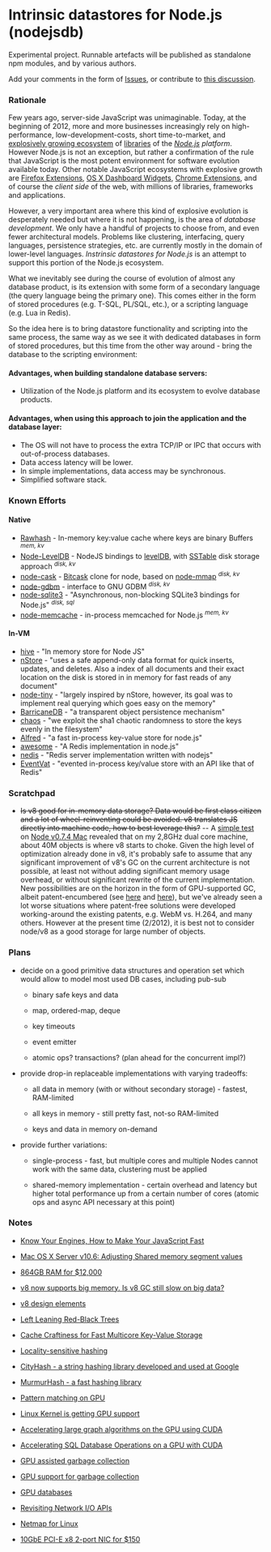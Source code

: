 # Intrinsic datastores for Node.js (nodejsdb)

Experimental project. Runnable artefacts will be published as standalone npm modules, and by various authors.

Add your comments in the form of [Issues](https://github.com/ypocat/nodejsdb/issues), or contribute to [this discussion](http://groups.google.com/group/nodejs/browse_frm/thread/1ec2908cd5fafa28).

### Rationale

Few years ago, server-side JavaScript was unimaginable. Today, at the beginning of 2012, more and more businesses increasingly rely on high-performance, low-development-costs, short time-to-market, and [explosively growing ecosystem](http://search.npmjs.org/) of [libraries](https://github.com/joyent/node/wiki/modules) of the _[Node.js](http://nodejs.org/) platform_. However Node.js is not an exception, but rather a confirmation of the rule that JavaScript is the most potent environment for software evolution available today. Other notable JavaScript ecosystems with explosive growth are [Firefox Extensions](https://addons.mozilla.org/en-US/firefox/extensions/), [OS X Dashboard Widgets](http://www.apple.com/downloads/dashboard/), [Chrome Extensions](https://chrome.google.com/webstore/category/extensions), and of course the _client side_ of the web, with millions of libraries, frameworks and applications.

However, a very important area where this kind of explosive evolution is desperately needed but where it is not happening, is the area of _database development_. We only have a handful of projects to choose from, and even fewer architectural models. Problems like clustering, interfacing, query languages, persistence strategies, etc. are currently mostly in the domain of lower-level languages. _Instrinsic datastores for Node.js_ is an attempt to support this portion of the Node.js ecosystem.

What we inevitably see during the course of evolution of almost any database product, is its extension with some form of a secondary language (the query language being the primary one). This comes either in the form of stored procedures (e.g. T-SQL, PL/SQL, etc.), or a scripting language (e.g. Lua in Redis).

So the idea here is to bring datastore functionality and scripting into the same process, the same way as we see it with dedicated databases in form of stored procedures, but this time from the other way around - bring the database to the scripting environment:

#### Advantages, when building standalone database servers:

- Utilization of the Node.js platform and its ecosystem to evolve database products.

#### Advantages, when using this approach to join the application and the database layer:

- The OS will not have to process the extra TCP/IP or IPC that occurs with out-of-process databases.
- Data access latency will be lower.
- In simple implementations, data access may be synchronous.
- Simplified software stack.


### Known Efforts

#### Native

- [Rawhash](https://github.com/pconstr/rawhash) - In-memory key:value cache where keys are binary Buffers <sup>_mem, kv_</sup>
- [Node-LevelDB](https://github.com/my8bird/node-leveldb) - NodeJS bindings to [levelDB](http://code.google.com/p/leveldb/), with [SSTable](http://www.igvita.com/2012/02/06/sstable-and-log-structured-storage-leveldb/) disk storage approach <sup>_disk, kv_</sup>
- [node-cask](https://github.com/randomekek/node-cask) - [Bitcask](http://wiki.basho.com/Bitcask.html) clone for node, based on [node-mmap](https://github.com/bnoordhuis/node-mmap) <sup>_disk, kv_</sup>
- [node-gdbm](https://github.com/tokuhirom/node-gdbm) - interface to GNU GDBM <sup>_disk, kv_</sup>
- [node-sqlite3](https://github.com/developmentseed/node-sqlite3) - "Asynchronous, non-blocking SQLite3 bindings for Node.js" <sup>_disk, sql_</sup>
- [node-memcache](https://github.com/vanillahsu/node-memcache) - in-process memcached for Node.js <sup>_mem, kv_</sup>

#### In-VM

- [hive](https://github.com/Pollenware/hive) - "In memory store for Node JS"
- [nStore](https://github.com/creationix/nstore) - "uses a safe append-only data format for quick inserts, updates, and deletes. Also a index of all documents and their exact location on the disk is stored in in memory for fast reads of any document"
- [node-tiny](https://github.com/chjj/node-tiny) - "largely inspired by nStore, however, its goal was to implement real querying which goes easy on the memory"
- [BarricaneDB](https://github.com/chrisdew/barricane-db) - "a transparent object persistence mechanism"
- [chaos](https://github.com/stagas/chaos) - "we exploit the sha1 chaotic randomness to store the keys evenly in the filesystem"
- [Alfred](https://github.com/pgte/alfred) - "a fast in-process key-value store for node.js"
- [awesome](https://github.com/janl/awesome) - "A Redis implementation in node.js"
- [nedis](https://github.com/visionmedia/nedis) - "Redis server implementation written with nodejs"
- [EventVat](https://github.com/hij1nx/eventvat) - "evented in-process key/value store with an API like that of Redis"


### Scratchpad

* ~~Is v8 good for in-memory data storage? Data would be first class citizen and a lot of wheel-reinventing could be avoided. v8 translates JS directly into machine code, how to best leverage this?~~ -- A [simple test](https://gist.github.com/1869292) on [Node v0.7.4 Mac](http://nodejs.org/dist/v0.7.4/node-v0.7.4.pkg) revealed that on my 2,8GHz dual core machine, about 40M objects is where v8 starts to choke. Given the high level of optimization already done in v8, it's probably safe to assume that any significant improvement of v8's GC on the current architecture is not possible, at least not without adding significant memory usage overhead, or without significant rewrite of the current implementation. New possibilities are on the horizon in the form of GPU-supported GC, albeit patent-encumbered (see [here](http://www.google.com/patents/US20100082930) and [here](http://www.google.com/patents/US20110219204)), but we've already seen a lot worse situations where patent-free solutions were developed working-around the existing patents, e.g. WebM vs. H.264, and many others. However at the present time (2/2012), it is best not to consider node/v8 as a good storage for large number of objects.

### Plans

- decide on a good primitive data structures and operation set which would allow to model most used DB cases, including pub-sub

	- binary safe keys and data

	- map, ordered-map, deque
	
	- key timeouts
	
	- event emitter
	
	- atomic ops? transactions? (plan ahead for the concurrent impl?)

- provide drop-in replaceable implementations with varying tradeoffs:

	- all data in memory (with or without secondary storage) - fastest, RAM-limited
	
	- all keys in memory - still pretty fast, not-so RAM-limited
	
	- keys and data in memory on-demand

- provide further variations:

	- single-process - fast, but multiple cores and multiple Nodes cannot work with the same data, clustering must be applied
	
	- shared-memory implementation - certain overhead and latency but higher total performance up from a certain number of cores (atomic ops and async API necessary at this point)

### Notes

* [Know Your Engines, How to Make Your JavaScript Fast](http://people.mozilla.com/~dmandelin/KnowYourEngines_Velocity2011.pdf)

* [Mac OS X Server v10.6: Adjusting Shared memory segment values](http://support.apple.com/kb/HT4022)

* [864GB RAM for $12,000](http://37signals.com/svn/posts/3090-basecamp-nexts-caching-hardware)

* [v8 now supports big memory. Is v8 GC still slow on big data?](http://code.google.com/p/v8/issues/detail?id=847)

* [v8 design elements](http://code.google.com/apis/v8/design.html)

* [Left Leaning Red-Black Trees](http://www.cs.princeton.edu/~rs/talks/LLRB/08Penn.pdf)

* [Cache Craftiness for Fast Multicore Key-Value Storage](http://read.seas.harvard.edu/~kohler/pubs/mao12cache.pdf)

* [Locality-sensitive hashing](http://en.wikipedia.org/wiki/Locality-sensitive_hashing)

* [CityHash - a string hashing library developed and used at Google](http://code.google.com/p/cityhash/)

* [MurmurHash - a fast hashing library](http://code.google.com/p/smhasher/)

* [Pattern matching on GPU](http://dcs.ics.forth.gr/Activities/papers/gpupattern.iiswc11.pdf)

* [Linux Kernel is getting GPU support](http://www.cs.utah.edu/~wbsun/kgpu.pdf)

* [Accelerating large graph algorithms on the GPU using CUDA](http://citeseerx.ist.psu.edu/viewdoc/download?doi=10.1.1.102.4206&rep=rep1&type=pdf)

* [Accelerating SQL Database Operations on a GPU with CUDA](www.cs.virginia.edu/~skadron/Papers/bakkum_sqlite_gpgpu10.pdf)

* [GPU assisted garbage collection](http://www.google.com/patents/US20100082930)

* [GPU support for garbage collection](http://www.google.com/patents/US20110219204)

* [GPU databases](http://gpgpu.org/tag/databases)

* [Revisiting Network I/O APIs](http://antirobotrobot.tumblr.com/post/16311595301/revisiting-network-i-o-apis-the-netmap-framework)

* [Netmap for Linux](http://info.iet.unipi.it/~luigi/netmap/)

* [10GbE PCI-E x8 2-port NIC for $150](http://www.compuvest.com/Desc.jsp?iid=1583174)
